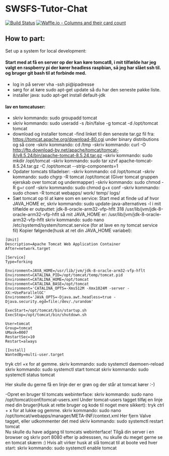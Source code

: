 # SWSFS-Tutor-Chat

[![Build Status](https://travis-ci.org/Joacim12/SWSFS-Tutor-Chat.svg?branch=master)](https://travis-ci.org/Joacim12/SWSFS-Tutor-Chat)
[![Waffle.io - Columns and their card count](https://badge.waffle.io/Joacim12/SWSFS-Tutor-Chat.svg?columns=all)](https://waffle.io/Joacim12/SWSFS-Tutor-Chat)

## How to part:
Set up a system for local development:

#### Start med at få en server op der kan køre tomcat8, i mit tilfælde har jeg valgt en raspberry pi der kører headless raspbian, så jeg har slået ssh til. og bruger git bash til at forbinde med.
 - log in på server vha -ssh pi@ipadresse
 - sørg for at køre sudo apt-get update så du har den seneste pakke liste.
 - installer java: 
    sudo apt-get install default-jdk
 #### lav en tomcatuser:
 - skriv kommando: sudo groupadd tomcat
  - skriv kommando: sudo useradd -s /bin/false -g tomcat -d /opt/tomcat tomcat
 - download og installer tomcat
    -find linket til den seneste tar.gz fil fra: https://tomcat.apache.org/download-80.cgi under binary distributions og så core
    -skriv kommando: cd /tmp
    -skriv kommando: curl -O http://ftp.download-by.net/apache/tomcat/tomcat-8/v8.5.24/bin/apache-tomcat-8.5.24.tar.gz
    -skriv kommando: sudo mkdir /opt/tomcat
    -skriv kommando: sudo tar xzvf apache-tomcat-8.5.24.tar.gz -C /opt/tomcat --strip-components=1
 - Opdater tomcats tilladelser:
   -skriv kommando: cd /opt/tomcat
   -skriv kommando: sudo chgrp -R tomcat /opt/tomcat (Giver tomcat gruppen ejerskab over tomcat og undermapper)
   -skriv kommando: sudo chmod -R g+r conf
   -skriv kommando: sudo chmod g+x conf
   -skriv kommando: sudo chown -R tomcat webapps/ work/ temp/ logs/
 - Sæt tomcat op til at køre som en service:
   Start med at finde ud af hvor JAVA_HOME er, 
   skriv kommando: sudo update-java-alternatives -l
   i mit tilfælde er outputtet: jdk-8-oracle-arm32-vfp-hflt 318 /usr/lib/jvm/jdk-8-oracle-arm32-vfp-hflt
   så mit JAVA_HOME er: /usr/lib/jvm/jdk-8-oracle-arm32-vfp-hflt
   skriv kommando: sudo nano /etc/systemd/system/tomcat.service (for at lave en ny tomcat service fil) 
   Kopier følgende(husk at ret din JAVA_HOME variabel):
```
[Unit]
Description=Apache Tomcat Web Application Container
After=network.target

[Service]
Type=forking

Environment=JAVA_HOME=/usr/lib/jvm/jdk-8-oracle-arm32-vfp-hflt
Environment=CATALINA_PID=/opt/tomcat/temp/tomcat.pid
Environment=CATALINA_HOME=/opt/tomcat
Environment=CATALINA_BASE=/opt/tomcat
Environment='CATALINA_OPTS=-Xms512M -Xmx1024M -server -XX:+UseParallelGC'
Environment='JAVA_OPTS=-Djava.awt.headless=true -Djava.security.egd=file:/dev/./urandom'

ExecStart=/opt/tomcat/bin/startup.sh
ExecStop=/opt/tomcat/bin/shutdown.sh

User=tomcat
Group=tomcat
UMask=0007
RestartSec=10
Restart=always

[Install]
WantedBy=multi-user.target
```
tryk ctrl +x for at gemme.
   skriv kommando: sudo systemctl daemoen-reload
   skriv kommando: sudo systemctl start tomcat
   skriv kommando: sudo systemctl status tomcat
   
   Her skulle du gerne få en linje der er grøn og der står at tomcat kører :-)
   
-Opret en bruger til tomcats webinterface:
  skriv kommando:  sudo nano /opt/tomcat/conf/tomcat-users.xml
  Under tomcat-users tagget tilføj en linje med din bruger(Husk at rette bruger og kode til noget mere sikkert):
  <user username="admin" password="password" roles="manager-gui,admin-gui"/> 
  tryk ctrl + x for at lukke og gemme.
  skriv kommando: 
      sudo nano /opt/tomcat/webapps/manager/META-INF/context.xml
      Her fjern Valve tagget, eller udkommenter det med <!--<tag/>-->
      skriv kommando: sudo systemctl restart tomcat   
      Nu skulle du have adgang til tomcats webinterface! Tilgå din server i en browser og skriv port 8080 efter ip adresssen, nu skulle du meget gerne se en tomcat skærm :)
      Hvis alt virker husk at slå tomcat til at boote ved hver start:
      skriv kommando: sudo systemctl enable tomcat
